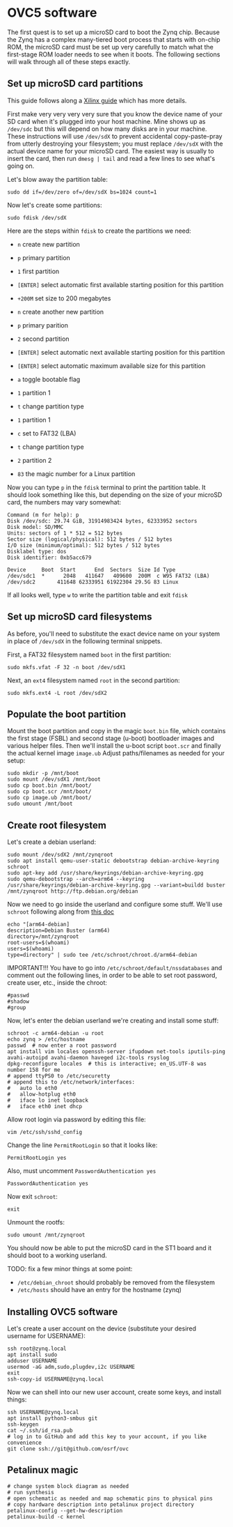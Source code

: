 # OVC5 software

The first quest is to set up a microSD card to boot the Zynq chip.
Because the Zynq has a complex many-tiered boot process that starts with on-chip ROM, the microSD card must be set up very carefully to match what the first-stage ROM loader needs to see when it boots.
The following sections will walk through all of these steps exactly.

## Set up microSD card partitions

This guide follows along a [Xilinx guide](https://xilinx-wiki.atlassian.net/wiki/spaces/A/pages/18841655/Prepare+Boot+Medium) which has more details.

First make very very very very sure that you know the device name of your SD card when it's plugged into your host machine.
Mine shows up as `/dev/sdc` but this will depend on how many disks are in your machine.
These instructions will use `/dev/sdX` to prevent accidental copy-paste-pray from utterly destroying your filesystem; you must replace `/dev/sdX` with the actual device name for your microSD card.
The easiest way is usually to insert the card, then run `dmesg | tail` and read a few lines to see what's going on.

Let's blow away the partition table:

```
sudo dd if=/dev/zero of=/dev/sdX bs=1024 count=1
```

Now let's create some partitions:
```
sudo fdisk /dev/sdX
```

Here are the steps within `fdisk` to create the partitions we need:
* `n` create new partition
* `p` primary partition
* `1` first partition
* `[ENTER]` select automatic first available starting position for this partition
* `+200M` set size to 200 megabytes

* `n` create another new partition
* `p` primary parition
* `2` second partition
* `[ENTER]` select automatic next available starting position for this partition
* `[ENTER]` select automatic maximum available size for this partition

* `a` toggle bootable flag
* `1` partition 1

* `t` change partition type
* `1` partition 1
* `c` set to FAT32 (LBA)

* `t` change partition type
* `2` partition 2
* `83` the magic number for a Linux partition

Now you can type `p` in the `fdisk` terminal to print the partition table.
It should look something like this, but depending on the size of your microSD card, the numbers may vary somewhat:
```
Command (m for help): p
Disk /dev/sdc: 29.74 GiB, 31914983424 bytes, 62333952 sectors
Disk model: SD/MMC
Units: sectors of 1 * 512 = 512 bytes
Sector size (logical/physical): 512 bytes / 512 bytes
I/O size (minimum/optimal): 512 bytes / 512 bytes
Disklabel type: dos
Disk identifier: 0xb5acc679

Device     Boot  Start      End  Sectors  Size Id Type
/dev/sdc1  *      2048   411647   409600  200M  c W95 FAT32 (LBA)
/dev/sdc2       411648 62333951 61922304 29.5G 83 Linux
```

If all looks well, type `w` to write the partition table and exit `fdisk`

## Set up microSD card filesystems

As before, you'll need to substitute the exact device name on your system in place of `/dev/sdX` in the following terminal snippets.

First, a FAT32 filesystem named `boot` in the first partition:
```
sudo mkfs.vfat -F 32 -n boot /dev/sdX1
```

Next, an `ext4` filesystem named `root` in the second partition:
```
sudo mkfs.ext4 -L root /dev/sdX2
```

## Populate the boot partition
Mount the boot partition and copy in the magic `boot.bin` file, which contains the first stage (FSBL) and second stage (u-boot) bootloader images and various helper files.
Then we'll install the u-boot script `boot.scr` and finally the actual kernel image `image.ub`
Adjust paths/filenames as needed for your setup:
```
sudo mkdir -p /mnt/boot
sudo mount /dev/sdX1 /mnt/boot
sudo cp boot.bin /mnt/boot/
sudo cp boot.scr /mnt/boot/
sudo cp image.ub /mnt/boot/
sudo umount /mnt/boot
```

## Create root filesystem
Let's create a debian userland:
```
sudo mount /dev/sdX2 /mnt/zynqroot
sudo apt install qemu-user-static debootstrap debian-archive-keyring schroot
sudo apt-key add /usr/share/keyrings/debian-archive-keyring.gpg
sudo qemu-debootstrap --arch=arm64 --keyring /usr/share/keyrings/debian-archive-keyring.gpg --variant=buildd buster /mnt/zynqroot http://ftp.debian.org/debian
```

Now we need to go inside the userland and configure some stuff.
We'll use `schroot` following along from [this doc](http://logan.tw/posts/2017/01/21/introduction-to-qemu-debootstrap/)
```
echo "[arm64-debian]
description=Debian Buster (arm64)
directory=/mnt/zynqroot
root-users=$(whoami)
users=$(whoami)
type=directory" | sudo tee /etc/schroot/chroot.d/arm64-debian
```
IMPORTANT!!! You have to go into `/etc/schroot/default/nssdatabases` and comment out the following lines, in order to be able to set root password, create user, etc., inside the chroot:
```
#passwd
#shadow
#group
```

Now, let's enter the debian userland we're creating and install some stuff:
```
schroot -c arm64-debian -u root
echo zynq > /etc/hostname
passwd  # now enter a root password
apt install vim locales openssh-server ifupdown net-tools iputils-ping avahi-autoipd avahi-daemon haveged i2c-tools rsyslog
dpkg-reconfigure locales  # this is interactive; en_US.UTF-8 was number 158 for me
# append ttyPS0 to /etc/securetty
# append this to /etc/network/interfaces:
#   auto lo eth0
#   allow-hotplug eth0
#   iface lo inet loopback
#   iface eth0 inet dhcp
```

Allow root login via password by editing this file:
```
vim /etc/ssh/sshd_config
```
Change the line `PermitRootLogin` so that it looks like:
```
PermitRootLogin yes
```
Also, must uncomment `PasswordAuthentication yes`
```
PasswordAuthentication yes
```

Now exit `schroot`:
```
exit
```

Unmount the rootfs:
```
sudo umount /mnt/zynqroot
```

You should now be able to put the microSD card in the ST1 board and it should boot to a working userland.

TODO: fix a few minor things at some point:
* `/etc/debian_chroot` should probably be removed from the filesystem
* `/etc/hosts` should have an entry for the hostname (zynq)

## Installing OVC5 software

Let's create a user account on the device (substitute your desired username for USERNAME):
```
ssh root@zynq.local
apt install sudo
adduser USERNAME
usermod -aG adm,sudo,plugdev,i2c USERNAME
exit
ssh-copy-id USERNAME@zynq.local
```

Now we can shell into our new user account, create some keys, and install things:
```
ssh USERNAME@zynq.local
apt install python3-smbus git
ssh-keygen
cat ~/.ssh/id_rsa.pub
# log in to GitHub and add this key to your account, if you like convenience
git clone ssh://git@github.com/osrf/ovc
```

## Petalinux magic

```
# change system block diagram as needed
# run synthesis
# open schematic as needed and map schematic pins to physical pins
# copy hardware description into petalinux project directory
petalinux-config --get-hw-description
petalinux-build -c kernel
```

